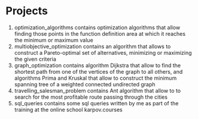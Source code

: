 # Projects
1. optimization_algorithms contains optimization algorithms that allow finding those points in the function definition area at which it reaches the minimum or maximum value
2. multiobjective_optimization contains an algorithm that allows to construct a Pareto-optimal set of alternatives, minimizing or maximizing the given criteria
3. graph_optimization contains algorithm Dijkstra that allow to find the shortest path from one of the vertices of the graph to all others, and algorithms Prima and Kruskal that allow to construct the minimum spanning tree of a weighted connected undirected graph
4. travelling_salesman_problem contains Ant algorithm that allow to to search for the most profitable route passing through the cities
5. sql_queries contains some sql queries written by me as part of the training at the online school karpov.courses
